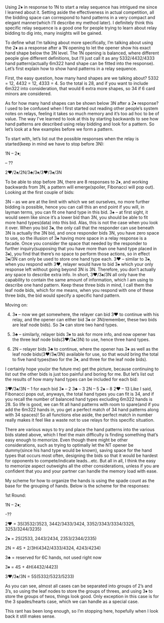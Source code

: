 Using 2♦ in response to 1N to start a relay sequence has intrigued me since I learned about it. Setting aside the effectiveness in actual competition, all the bidding space can correspond to hand patterns in a very compact and elegant manner(which I’ll describe my method later). I definitely think this specific relay sequence is a good one for people trying to learn about relay bidding to dig into, many insights will be gained.

To define what I’m talking about more specifically, I’m talking about using the 2♦ as a response after a 1N opening to let the opener show his exact hand shape below the 3N level. The 1N opening is balanced, where different people give different definitions, but I’ll just call it as any 5332/4432/4333 hand pattern(actually 6m322 hand shape can be fitted into the response). Let’s first explain how to show hand patterns in a relay sequence.

First, the easy question, how many hand shapes are we talking about? 5332 = 12, 4432 = 12, 4333 = 4. So the total is 28, and if you want to include 6m322 into consideration, that would 6 extra more shapes, so 34 if 6 card minors are considered.

As for how many hand shapes can be shown below 3N after a 2♦ response? I used to be confused when I first started out reading other people’s system notes on relays, feeling it takes so much memory and it’s too ad hoc to be of value. The way I’ve learned to look at this by starting backwards to see how hand patterns are described using relay bidding and look for a pattern. So let’s look at a few examples before we form a pattern.

To start with, let’s list out the possible responses when the relay is started(keep in mind we have to stop before 3N):

1N – 2♦;

– ??

2♥/2♠/2N/3♣/3♦/3♥/3♠/3N

To be able to stop before 3N, there are 8 responses to 2♦, and working backwards from 3N, a pattern will emerge(spoiler, Fibonacci will pop out). Looking at the first couple of bids:

3N – as we are at the limit with which we set ourselves, no more further bidding is possible, hence you can call this an end point if you will, in layman terms, you can fit one hand type in this bid.
3♠ – at first sight, it would seem like since it’s a lower bid than 3N, you should be able to fit more hand types(data) into this bid. Alas, this is not the case when you look it over. When you bid 3♠, the only call that the responder can use beneath 3N is actually the 3N bid, and once responder bids 3N, you have zero space to use, so the illusion of 3♠ having more space in a relay response is a facade. Once you consider the space that needed by the responder to further inquiry(supposing that you have more than one hand type placed in 3♠), you find that there’s no space to perform those actions, so in effect 3♠/3N can only be used to store one hand type each.
3♥ – similar to 3♠, when you respond with 3♥, relayer would have to bid 3♠ which your only response left without going beyond 3N is 3N. Therefore, you don’t actually any space to describe extra info.
In short, 3♥/3♠/3N all only have the capability to contain the same amount of information, which I am using to describe one hand pattern. Keep these three bids in mind, I call them the leaf node bids, which for me means, when you respond with one of these three bids, the bid would specify a specific hand pattern.

Moving on:

4. 3♦ – now we get somewhere, the relayer can bid 3♥ to continue with his relay, and the opener can either bid 3♠ or 3N(remember, these two bids are leaf node bids). So 3♦ can store two hand types.

5. 3♣ – similarly, relayer bids 3♦ to ask for more info, and now opener has the three leaf node bids(3♥/3♠/3N) to use, hence three hand types.

6. 2N – relayer bids 3♣ to continue, where the opener has 3♦ as well as the leaf node bids(3♥/3♠/3N) available for use, so that would bring the total to five hand types(two for the 3♦, and three for the leaf node bids).

I certainly hope you(or the future me) get the picture, because continuing to list out the other bids is just too painful and boring for me. But let’s list out the results of how many hand types can be included for each bid:

3♥/3♠/3N – 1 for each bid
3♦ – 2
3♣ – 3
2N – 5
2♠ – 8
2♥ – 13
Like I said, Fibonacci pops out, anyways, the total hand types you can fit is 34, and if you recall the number of balanced hand types excluding 6m322 hands is 28. So life is good, we can fit all hand patterns with room to spare(and if you add the 6m322 hands in, you get a perfect match of 34 hand patterns along with 34 spaces)! So all functions else aside, the perfect match in number really makes it feel like a waste not to use relays for this specific situation.

There are various ways to try and place the hand patterns into the various bids stated above, which I feel the main difficulty is finding something that’s easy enough to memorize. Even though there might be other considerations, such as trying to optimally let the NT opener be dummy(since his hand type would be known), saving space for the hand types that occurs most often, designing the bids so that it would be hardest for opponents to compete/indicate leads…etc. But all in all, I think the easy to memorize aspect outweighs all the other considerations, unless if you are confident that you and your partner can handle the memory load with ease.

My scheme for how to organize the hands is using the spade count as the base for the grouping of hands. Below is the scheme for the responses:

1st Round:

1N – 2♦;

-??

2♥ = 3S(3532/3523, 3442/3433/3424, 3352/3343/3334/3325, 3253/3244/3235)

2♠ = 2S(2533, 2443/2434, 2353/2344/2335)

2N = 4S + 2/3H(4342/4333/4324, 4243/4234)

3♣ = reserved for 6C hands, not used right now

3♦ = 4S + 4H(4432/4423)

3♥/3♠/3N = 5S(5332/5323/5233)

As you can see, almost all cases can be separated into groups of 2’s and 3’s, so using the leaf nodes to store the groups of threes, and using 3♦ to store the groups of twos, things look good. Only exception in this case is for the 3 spades/hearts case, which we can handle as a special case.

This rant has been long enough, so I’m stopping here, hopefully when I look back it still makes sense.
